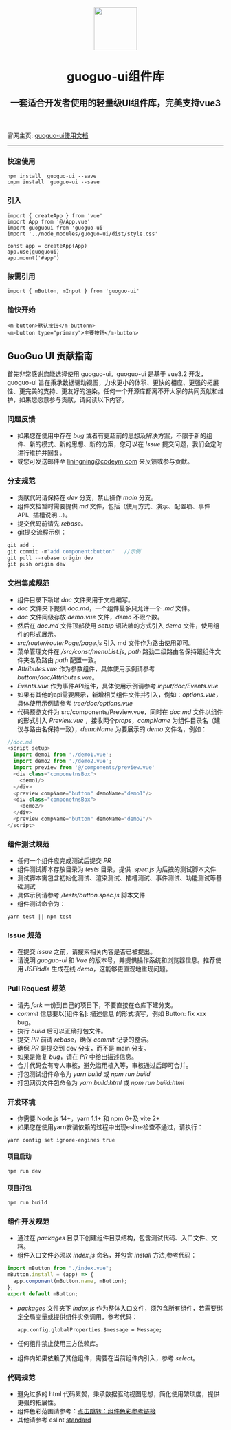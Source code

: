 <div align="center">
  <img src="http://mzlui.codeym.com/assets/logo.35ebc5f4.png" width="100"/>
  <h1 style="border-bottom:0">
    <p>guoguo-ui组件库</p>
    <p style="font-size:20px">一套适合开发者使用的轻量级UI组件库，完美支持vue3</p>
  </h1>
</div>
<br/>



官网主页: [guoguo-ui使用文档](https://mzlui.codeym.com/)
***
### 快速使用
```
npm install  guoguo-ui --save
cnpm install  guoguo-ui --save
```
### 引入
```
import { createApp } from 'vue'
import App from '@/App.vue'
import guoguoui from 'guoguo-ui'
import '../node_modules/guoguo-ui/dist/style.css'

const app = createApp(App)
app.use(guoguoui)
app.mount('#app')
```
### 按需引用
```
import { mButton, mInput } from 'guoguo-ui'
```
### 愉快开始
```
<m-button>默认按钮</m-buttonn> 
<m-button type="primary">主要按钮</m-button>
```

## GuoGuo UI 贡献指南

首先非常感谢您能选择使用 guoguo-ui。guoguo-ui 是基于 vue3.2 开发，guoguo-ui 旨在秉承数据驱动视图，力求更小的体积、更快的相应、更强的拓展性、更完美的支持、更友好的渲染。任何一个开源库都离不开大家的共同贡献和维护，如果您愿意参与贡献，请阅读以下内容。

### 问题反馈

-  如果您在使用中存在 *bug* 或者有更超前的思想及解决方案，不限于新的组件、新的模式、新的思想、新的方案，您可以在 *Issue* 提交问题，我们会定时进行维护并回复。
-  或您可发送邮件至 liningning@codeym.com 来反馈或参与贡献。

### 分支规范

-  贡献代码请保持在 *dev* 分支，禁止操作 *main* 分支。
-  组件文档暂时需要提供 *md* 文件，包括（使用方式、演示、配置项、事件 API、插槽说明...）。
-  提交代码前请先 *rebase*。
-  git提交流程示例：

  ```javascript
  git add .
  git commit -m"add component:button"   //示例
  git pull --rebase origin dev
  git push origin dev
  ```

### 文档集成规范

-  组件目录下新增 _doc_ 文件夹用于文档编写。
-  _doc_ 文件夹下提供 _doc.md_，一个组件最多只允许一个 *.md* 文件。
-  _doc_ 文件同级存放 _demo.vue_ 文件，_demo_ 不限个数。
-  然后在 _doc.md_ 文件顶部使用 _setup_ 语法糖的方式引入 _demo_ 文件，使用组件的形式展示。
-  *src/router/routerPage/page.js* 引入 md 文件作为路由使用即可。
-  菜单管理文件在 */src/const/menuList.js*, *path* 路劲二级路由名保持跟组件文件夹名及路由 _path_ 配置一致。
-  *Attributes.vue* 作为参数组件，具体使用示例请参考 *buttom/doc/Attributes.vue*。
-  *Events.vue* 作为事件API组件，具体使用示例请参考 *input/doc/Events.vue*
-  如果有其他的api需要展示，新增相关组件文件并引入，例如：*options.vue*，具体使用示例请参考 *tree/doc/options.vue*
-  代码预览文件为 src/components/Preview.vue，同时在 _doc.md_ 文件以组件的形式引入 _Preview.vue_ ，接收两个*props*，_compName_ 为组件目录名（建议与路由名保持一致），_demoName_ 为要展示的 _demo_ 文件名，例如：
  ```javascript
  //doc.md
  <script setup>
    import demo1 from './demo1.vue'; 
    import demo2 from './demo2.vue'; 
    import preview from '@/components/preview.vue'
    <div class="componetnsBox">
      <demo1/>
    </div>
    <preview compName="button" demoName="demo1"/>
    <div class="componetnsBox">
      <demo2/>
    </div>
    <preview compName="button" demoName="demo2"/>
  </script>
  ```
### 组件测试规范
-  任何一个组件应完成测试后提交 *PR*
-  组件测试脚本存放目录为 *tests* 目录，提供 *.spec.js* 为后拽的测试脚本文件
-  测试脚本需包含初始化测试、渲染测试、插槽测试、事件测试、功能测试等基础测试
-  具体示例请参考 */tests/button.spec.js* 脚本文件
-  组件测试命令为：
  ```
  yarn test || npm test
  ```

### Issue 规范

-  在提交 *issue* 之前，请搜索相关内容是否已被提出。
-  请说明 *guoguo-ui* 和 *Vue* 的版本号，并提供操作系统和浏览器信息。推荐使用 *JSFiddle* 生成在线 *demo*，这能够更直观地重现问题。

### Pull Request 规范

-  请先 *fork* 一份到自己的项目下，不要直接在仓库下建分支。
-  *commit* 信息要以[组件名]: 描述信息 的形式填写，例如 Button: fix xxx bug。
-  执行 *build* 后可以正确打包文件。
-  提交 *PR* 前请 *rebase*，确保 *commit* 记录的整洁。
-  确保 *PR* 是提交到 dev 分支，而不是 main 分支。
-  如果是修复 *bug*，请在 *PR* 中给出描述信息。
-  合并代码会有专人审核，避免滥用植入等，审核通过后即可合并。
-  打包测试组件命令为 *yarn build* 或 *npm run build*
-  打包网页文件包命令为 *yarn build:html* 或 *npm run build:html*
### 开发环境

-  你需要 Node.js 14+，yarn 1.1+ 和 npm 6+及 vite 2+
-  如果您在使用yarn安装依赖的过程中出现esline检查不通过，请执行：

  ```
  yarn config set ignore-engines true
  ```

  #### 项目启动

  ```javascript
  npm run dev
  ```

  #### 项目打包

  ```javascript
  npm run build
  ```

### 组件开发规范

-  通过在 *packages* 目录下创建组件目录结构，包含测试代码、入口文件、文档。
-  组件入口文件必须以 *index.js* 命名，并包含 *install* 方法,参考代码：
  ```javascript
  import mButton from "./index.vue";
  mButton.install = (app) => {
    app.component(mButton.name, mButton);
  };
  export default mButton;
  ```
  
- *packages* 文件夹下 *index.js* 作为整体入口文件，须包含所有组件，若需要绑定全局变量或提供组件实例调用，参考代码：

  ```
  app.config.globalProperties.$message = Message;
  ```
-  任何组件禁止使用三方依赖库。
-  组件内如果依赖了其他组件，需要在当前组件内引入，参考 *select*。

### 代码规范

-  避免过多的 html 代码累赘，秉承数据驱动视图思想，简化使用繁琐度，提供更强的拓展性。
-  组件色彩范围请参考：[点击跳转：组件色彩参考链接](https://mzlui.codeym.com/#/mzlui/color)
-  其他请参考 eslint [standard](https://github.com/standard/standard/blob/master/RULES.md#javascript-standard-style)
<br/>

